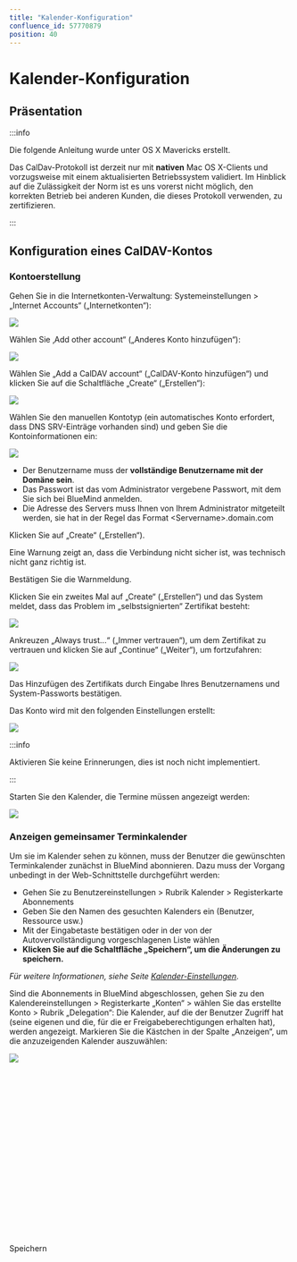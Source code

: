```yaml
---
title: "Kalender-Konfiguration"
confluence_id: 57770879
position: 40
---
```

# Kalender-Konfiguration


## Präsentation

:::info

Die folgende Anleitung wurde unter OS X Mavericks erstellt.

Das CalDav-Protokoll ist derzeit nur mit **nativen** Mac OS X-Clients und vorzugsweise mit einem aktualisierten Betriebssystem validiert. Im Hinblick auf die Zulässigkeit der Norm ist es uns vorerst nicht möglich, den korrekten Betrieb bei anderen Kunden, die dieses Protokoll verwenden, zu zertifizieren.

:::


## Konfiguration eines CalDAV-Kontos

### Kontoerstellung

Gehen Sie in die Internetkonten-Verwaltung: Systemeinstellungen > „Internet Accounts“ („Internetkonten“):

![](../../attachments/57770879/57770888.png)

Wählen Sie ‚Add other account“ („Anderes Konto hinzufügen“):

![](../../attachments/57770879/57770887.png)

Wählen Sie „Add a CalDAV account“ („CalDAV-Konto hinzufügen“) und klicken Sie auf die Schaltfläche „Create“ („Erstellen“):

![](../../attachments/57770879/57770886.png)

Wählen Sie den manuellen Kontotyp (ein automatisches Konto erfordert, dass DNS SRV-Einträge vorhanden sind) und geben Sie die Kontoinformationen ein:

![](../../attachments/57770879/57770885.png)

- Der Benutzername muss der **vollständige **Benutzername mit der Domäne sein****. 
- Das Passwort ist das vom Administrator vergebene Passwort, mit dem Sie sich bei BlueMind anmelden.
- Die Adresse des Servers muss Ihnen von Ihrem Administrator mitgeteilt werden, sie hat in der Regel das Format &lt;Servername>.domain.com 


Klicken Sie auf „Create“ („Erstellen“).

Eine Warnung zeigt an, dass die Verbindung nicht sicher ist, was technisch nicht ganz richtig ist.

Bestätigen Sie die Warnmeldung.

Klicken Sie ein zweites Mal auf „Create“ („Erstellen“) und das System meldet, dass das Problem im „selbstsignierten“ Zertifikat besteht:

![](../../attachments/57770879/57770884.png)

Ankreuzen „Always trust...“ („Immer vertrauen“), um dem Zertifikat zu vertrauen und klicken Sie auf „Continue“ („Weiter“), um fortzufahren:

![](../../attachments/57770879/57770883.png)

Das Hinzufügen des Zertifikats durch Eingabe Ihres Benutzernamens und System-Passworts bestätigen.

Das Konto wird mit den folgenden Einstellungen erstellt:

![](../../attachments/57770879/57770882.png)


:::info

Aktivieren Sie keine Erinnerungen, dies ist noch nicht implementiert.

:::

Starten Sie den Kalender, die Termine müssen angezeigt werden:

![](../../attachments/57770879/57770881.png)

### Anzeigen gemeinsamer Terminkalender

Um sie im Kalender sehen zu können, muss der Benutzer die gewünschten Terminkalender zunächst in BlueMind abonnieren. Dazu muss der Vorgang unbedingt in der Web-Schnittstelle
durchgeführt werden:

- Gehen Sie zu Benutzereinstellungen > Rubrik Kalender > Registerkarte Abonnements
- Geben Sie den Namen des gesuchten Kalenders ein (Benutzer, Ressource usw.)
- Mit der Eingabetaste bestätigen oder in der von der Autovervollständigung vorgeschlagenen Liste wählen
- **Klicken Sie auf die Schaltfläche „Speichern“, um die Änderungen zu speichern.**


*Für weitere Informationen, siehe Seite [Kalender-Einstellungen](../L_agenda/Paramétrer_l_agenda.md)*.

Sind die Abonnements in BlueMind abgeschlossen, gehen Sie zu den Kalendereinstellungen > Registerkarte „Konten“ > wählen Sie das erstellte Konto > Rubrik „Delegation“: Die Kalender, auf die der Benutzer Zugriff hat (seine eigenen und die, für die er Freigabeberechtigungen erhalten hat), werden angezeigt.
Markieren Sie die Kästchen in der Spalte „Anzeigen“, um die anzuzeigenden Kalender auszuwählen:

![](../../attachments/57770879/57770880.png)

 


 

 

 

 

 

 

 

 

 

Speichern

